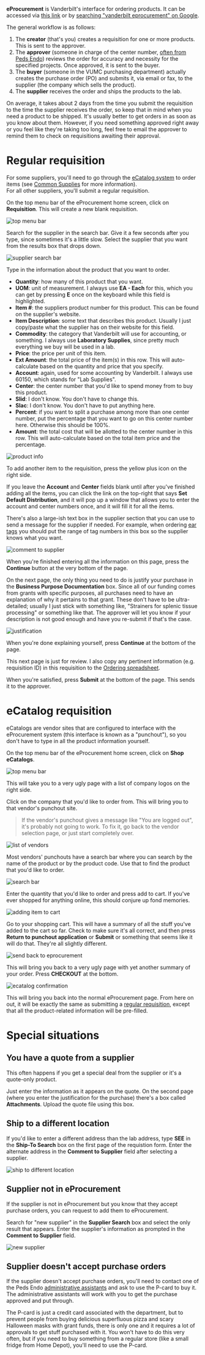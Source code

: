 <!-- TITLE: eProcurement -->

**eProcurement** is Vanderbilt's interface for ordering products. It can be accessed via [this link](https://webapp.mis.vanderbilt.edu/asap/Worklist.action) or by [searching "vanderbilt eprocurement" on Google](https://www.google.com/search?q=vanderbilt+eprocurement).

The general workflow is as follows:
1. The **creator** (that's you) creates a requisition for one or more products. This is sent to the approver.
2. The **approver** (someone in charge of the center number, [often from Peds Endo](/admin-asst#bethany-oates)) reviews the order for accuracy and necessity for the specified projects. Once approved, it is sent to the buyer.
3. The **buyer** (someone in the VUMC purchasing department) actually creates the purchase order (PO) and submits it, via email or fax, to the supplier (the company which sells the product).
4. The **supplier** receives the order and ships the products to the lab.

On average, it takes about 2 days from the time you submit the requisition to the time the supplier receives the order, so keep that in mind when you need a product to be shipped. It's usually better to get orders in as soon as you know about them. However, if you need something approved right away or you feel like they're taking too long, feel free to email the approver to remind them to check on requisitions awaiting their approval.
# Regular requisition
For some suppliers, you'll need to go through the [eCatalog system](/eprocurement#ecatalog-requisition) to order items (see [Common Supplies](/common-supplies) for more information).  
For all other suppliers, you'll submit a regular requisition.

On the top menu bar of the eProcurement home screen, click on **Requisition**. This will create a new blank requisition.

![top menu bar](/uploads/eprocurement/eprocurement-00006.png "a delicious menu")

Search for the supplier in the search bar. Give it a few seconds after you type, since sometimes it's a little slow. Select the supplier that you want from the results box that drops down.

![supplier search bar](/uploads/eprocurement/eprocurement-00013.png "lookin' for my leopard")

Type in the information about the product that you want to order.
* **Quantity**: how many of this product that you want.
* **UOM**: unit of measurement. I always use **EA - Each** for this, which you can get by pressing **E** once on the keyboard while this field is highlighted.
* **Item #**: the suppliers product number for this product. This can be found on the supplier's website.
* **Item Description**: some text that describes this product. Usually I just copy/paste what the supplier has on their website for this field.
* **Commodity**: the category that Vanderbilt will use for accounting, or something. I always use **Laboratory Supplies**, since pretty much everything we buy will be used in a lab.
* **Price**: the price per unit of this item. 
* **Ext Amount**: the total price of the item(s) in this row. This will auto-calculate based on the quantity and price that you specify.
* **Account**: again, used for some accounting by Vanderbilt. I always use 60150, which stands for "Lab Supplies".
* **Center**: the center number that you'd like to spend money from to buy this product.
* **Slid**: I don't know. You don't have to change this.
* **Slac**: I don't know. You don't have to put anything here.
* **Percent**: if you want to split a purchase among more than one center number, put the percentage that you want to go on this center number here. Otherwise this should be 100%.
* **Amount**: the total cost that will be allotted to the center number in this row. This will auto-calculate based on the total item price and the percentage.

![product info](/uploads/eprocurement/eprocurement-00002.png "a basic order for you to cheat off of")

To add another item to the requisition, press the yellow plus icon on the right side.

If you leave the **Account** and **Center** fields blank until after you've finished adding all the items, you can click the link on the top-right that says **Set Default Distribution**, and it will pop up a window that allows you to enter the account and center numbers once, and it will fill it for all the items.

There's also a large-ish text box in the supplier section that you can use to send a message for the supplier if needed. For example, when ordering [ear tags](/mouses/ear-tags) you should put the range of tag numbers in this box so the supplier knows what you want.

![comment to supplier](/uploads/eprocurement/eprocurement-00001.png "the supplier might be very happy or very creeped out")

When you're finished entering all the information on this page, press the **Continue** button at the very bottom of the page.

On the next page, the only thing you need to do is justify your purchase in the **Business Purpose Documentation** box. Since all of our funding comes from grants with specific purposes, all purchases need to have an explanation of why it pertains to that grant. These don't have to be ultra-detailed; usually I just stick with something like, "Strainers for splenic tissue processing" or something like that. The approver will let you know if your description is not good enough and have you re-submit if that's the case.

![justification](/uploads/eprocurement/eprocurement-00003.png "keepin it vague")

When you're done explaining yourself, press **Continue** at the bottom of the page.

This next page is just for review. I also copy any pertinent information (e.g. requisition ID) in this requisition to the [Ordering spreadsheet](/spreadsheets/ordering).

When you're satisfied, press **Submit** at the bottom of the page. This sends it to the approver.
# eCatalog requisition
eCatalogs are vendor sites that are configured to interface with the eProcurement system (this interface is known as a "punchout"), so you don't have to type in all the product information yourself.

On the top menu bar of the eProcurement home screen, click on **Shop eCatalogs**. 

![top menu bar](/uploads/eprocurement/eprocurement-00006.png "the same delicious menu")

This will take you to a very ugly page with a list of company logos on the right side.

Click on the company that you'd like to order from. This will bring you to that vendor's punchout site.  
> If the vendor's punchout gives a message like "You are logged out", it's probably not going to work. To fix it, go back to the vendor selection page, or just start completely over.

![list of vendors](/uploads/eprocurement/eprocurement-00007.png "oh god that is ugly")

Most vendors' punchouts have a search bar where you can search by the name of the product or by the product code. Use that to find the product that you'd like to order.

![search bar](/uploads/eprocurement/eprocurement-00008.png "don't lie, I know you've used a search bar before")

Enter the quantity that you'd like to order and press add to cart. If you've ever shopped for anything online, this should conjure up fond memories.

![adding item to cart](/uploads/eprocurement/eprocurement-00009.png "if these are the kinds of things you normally buy online, you should get a hobby.")

Go to your shopping cart. This will have a summary of all the stuff you've added to the cart so far. Check to make sure it's all correct, and then press **Return to punchout application** or **Submit** or something that seems like it will do that. They're all slightly different.

![send back to eprocurement](/uploads/eprocurement/eprocurement-00011.png "navigation nightmare")

This will bring you back to a very ugly page with yet another summary of your order. Press **CHECKOUT** at the bottom.

![ecatalog confirmation](/uploads/eprocurement/eprocurement-00012.png "why do we even need this page? also, still ugly.")

This will bring you back into the normal eProcurement page. From here on out, it will be exactly the same as submitting a [regular requisition](/eprocurement#regular-requisition), except that all the product-related information will be pre-filled. 

# Special situations
## You have a quote from a supplier
This often happens if you get a special deal from the supplier or it's a quote-only product. 

Just enter the information as it appears on the quote. On the second page (where you enter the justification for the purchase) there's a box called **Attachments**. Upload the quote file using this box.

## Ship to a different location
If you'd like to enter a different address than the lab address, type **SEE** in the **Ship-To Search** box on the first page of the requistion form. Enter the alternate address in the **Comment to Supplier** field after selecting a supplier.

![ship to different location](/uploads/eprocurement/eprocurement-00004.png "when she's not tussling with Ganon over the fate of Hyrule, Princess Zelda enjoys biology research.")

## Supplier not in eProcurement
If the supplier is not in eProcurement but you know that they accept purchase orders, you can request to add them to eProcurement.

Search for "new supplier" in the **Supplier Search** box and select the only result that appears. Enter the supplier's information as prompted in the **Comment to Supplier** field.

![new supplier](/uploads/eprocurement/eprocurement-00005.png "methinks the Comment to Supplier box is getting really old")

## Supplier doesn't accept purchase orders
If the supplier doesn't accept purchase orders, you'll need to contact one of the Peds Endo [administrative assistants](/admin-asst) and ask to use the P-card to buy it. The administrative assistants will work with you to get the purchase approved and put through.

The P-card is just a credit card associated with the department, but to prevent people from buying delicious superfluous pizza and scary Halloween masks with grant funds, there is only one and it requires a lot of approvals to get stuff purchased with it. You won't have to do this very often, but if you need to buy something from a regular store (like a small fridge from Home Depot), you'll need to use the P-card.